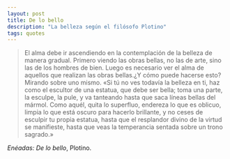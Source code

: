 ```yaml
---
layout: post
title: De lo bello
description: "La belleza según el filósofo Plotino"
tags: quotes
---
```


> El alma debe ir ascendiendo en la contemplación de la belleza de manera
> gradual. Primero viendo las obras bellas, no las de arte, sino las de los
> hombres de bien. Luego es necesario ver el alma de aquellos que realizan las
> obras bellas.¿Y cómo puede hacerse esto? Mirando sobre uno mismo. «Si tú no
> ves todavía la belleza en ti, haz como el escultor de una estatua, que debe
> ser bella; toma una parte, la esculpe, la pule, y va tanteando hasta que saca
> líneas bellas del mármol. Como aquél, quita lo superfluo, endereza lo que es
> oblicuo, limpia lo que está oscuro para hacerlo brillante, y no ceses de
> esculpir tu propia estatua, hasta que el resplandor divino de la virtud se
> manifieste, hasta que veas la temperancia sentada sobre un trono sagrado.»

*Enéadas: De lo bello*, Plotino.
